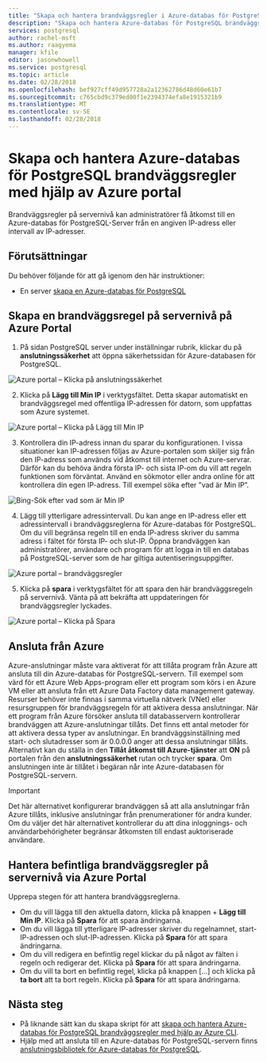```yaml
---
title: "Skapa och hantera brandväggsregler i Azure-databas för PostgreSQL"
description: "Skapa och hantera Azure-databas för PostgreSQL brandväggsregler med hjälp av Azure portal"
services: postgresql
author: rachel-msft
ms.author: raagyema
manager: kfile
editor: jasonwhowell
ms.service: postgresql
ms.topic: article
ms.date: 02/28/2018
ms.openlocfilehash: bef927cff49d957728a2a12362786d48d60e61b7
ms.sourcegitcommit: c765cbd9c379ed00f1e2394374efa8e1915321b9
ms.translationtype: MT
ms.contentlocale: sv-SE
ms.lasthandoff: 02/28/2018
---
```

# <a name="create-and-manage-azure-database-for-postgresql-firewall-rules-using-the-azure-portal"></a>Skapa och hantera Azure-databas för PostgreSQL brandväggsregler med hjälp av Azure portal
Brandväggsregler på servernivå kan administratörer få åtkomst till en Azure-databas för PostgreSQL-Server från en angiven IP-adress eller intervall av IP-adresser. 

## <a name="prerequisites"></a>Förutsättningar
Du behöver följande för att gå igenom den här instruktioner:
- En server [skapa en Azure-databas för PostgreSQL](quickstart-create-server-database-portal.md)

## <a name="create-a-server-level-firewall-rule-in-the-azure-portal"></a>Skapa en brandväggsregel på servernivå på Azure Portal
1. På sidan PostgreSQL server under inställningar rubrik, klickar du på **anslutningssäkerhet** att öppna säkerhetssidan för Azure-databasen för PostgreSQL.

  ![Azure portal – Klicka på anslutningssäkerhet](./media/howto-manage-firewall-using-portal/1-connection-security.png)

2. Klicka på **Lägg till Min IP** i verktygsfältet. Detta skapar automatiskt en brandväggsregel med offentliga IP-adressen för datorn, som uppfattas som Azure systemet.

  ![Azure portal – Klicka på Lägg till Min IP](./media/howto-manage-firewall-using-portal/2-add-my-ip.png)

3. Kontrollera din IP-adress innan du sparar du konfigurationen. I vissa situationer kan IP-adressen följas av Azure-portalen som skiljer sig från den IP-adress som används vid åtkomst till internet och Azure-servrar. Därför kan du behöva ändra första IP- och sista IP-om du vill att regeln funktionen som förväntat.
Använd en sökmotor eller andra online för att kontrollera din egen IP-adress. Till exempel söka efter ”vad är Min IP”.

  ![Bing-Sök efter vad som är Min IP](./media/howto-manage-firewall-using-portal/3-what-is-my-ip.png)

4. Lägg till ytterligare adressintervall. Du kan ange en IP-adress eller ett adressintervall i brandväggsreglerna för Azure-databas för PostgreSQL. Om du vill begränsa regeln till en enda IP-adress skriver du samma adress i fältet för första IP- och slut-IP. Öppna brandväggen kan administratörer, användare och program för att logga in till en databas på PostgreSQL-server som de har giltiga autentiseringsuppgifter.

  ![Azure portal – brandväggsregler ](./media/howto-manage-firewall-using-portal/4-specify-addresses.png)

5. Klicka på **spara** i verktygsfältet för att spara den här brandväggsregeln på servernivå. Vänta på att bekräfta att uppdateringen för brandväggsregler lyckades.

  ![Azure portal – Klicka på Spara](./media/howto-manage-firewall-using-portal/5-save-firewall-rule.png)

## <a name="connecting-from-azure"></a>Ansluta från Azure
Azure-anslutningar måste vara aktiverat för att tillåta program från Azure att ansluta till din Azure-databas för PostgreSQL-servern. Till exempel som värd för ett Azure Web Apps-program eller ett program som körs i en Azure VM eller att ansluta från ett Azure Data Factory data management gateway. Resurser behöver inte finnas i samma virtuella nätverk (VNet) eller resursgruppen för brandväggsregeln för att aktivera dessa anslutningar. När ett program från Azure försöker ansluta till databasservern kontrollerar brandväggen att Azure-anslutningar tillåts. Det finns ett antal metoder för att aktivera dessa typer av anslutningar. En brandväggsinställning med start- och slutadresser som är 0.0.0.0 anger att dessa anslutningar tillåts. Alternativt kan du ställa in den **Tillåt åtkomst till Azure-tjänster** att **ON** på portalen från den **anslutningssäkerhet** rutan och trycker **spara**. Om anslutningen inte är tillåtet i begäran når inte Azure-databasen för PostgreSQL-servern.

> [!IMPORTANT]
> Det här alternativet konfigurerar brandväggen så att alla anslutningar från Azure tillåts, inklusive anslutningar från prenumerationer för andra kunder. Om du väljer det här alternativet kontrollerar du att dina inloggnings- och användarbehörigheter begränsar åtkomsten till endast auktoriserade användare.
> 

## <a name="manage-existing-server-level-firewall-rules-through-the-azure-portal"></a>Hantera befintliga brandväggsregler på servernivå via Azure Portal
Upprepa stegen för att hantera brandväggsreglerna.
* Om du vill lägga till den aktuella datorn, klicka på knappen + **Lägg till Min IP**. Klicka på **Spara** för att spara ändringarna.
* Om du vill lägga till ytterligare IP-adresser skriver du regelnamnet, start-IP-adressen och slut-IP-adressen. Klicka på **Spara** för att spara ändringarna.
* Om du vill redigera en befintlig regel klickar du på något av fälten i regeln och redigerar det. Klicka på **Spara** för att spara ändringarna.
* Om du vill ta bort en befintlig regel, klicka på knappen [...] och klicka på **ta bort** att ta bort regeln. Klicka på **Spara** för att spara ändringarna.

## <a name="next-steps"></a>Nästa steg
- På liknande sätt kan du skapa skript för att [skapa och hantera Azure-databas för PostgreSQL brandväggsregler med hjälp av Azure CLI](howto-manage-firewall-using-cli.md).
- Hjälp med att ansluta till en Azure-databas för PostgreSQL-servern finns [anslutningsbibliotek för Azure-databas för PostgreSQL](concepts-connection-libraries.md).
